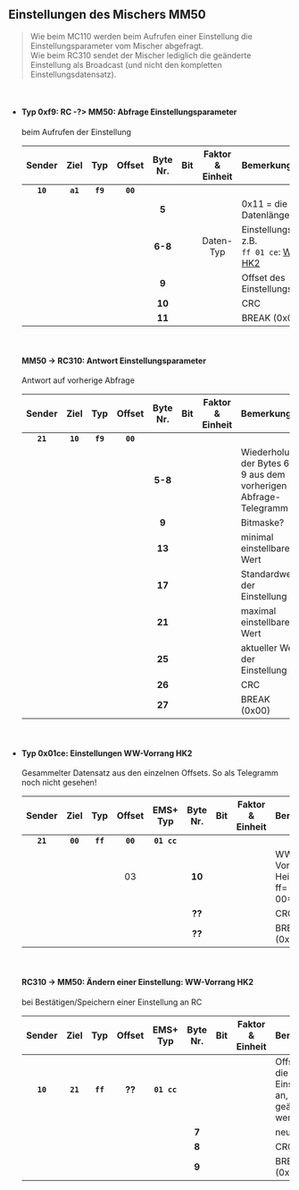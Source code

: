 ## Einstellungen des Mischers MM50

> Wie beim MC110 werden beim Aufrufen einer Einstellung die Einstellungsparameter vom Mischer abgefragt.<br>
> Wie beim RC310 sendet der Mischer lediglich die geänderte Einstellung als Broadcast (und nicht den kompletten Einstellungsdatensatz).

<br>

- #### Typ 0xf9: RC -?> MM50: Abfrage Einstellungsparameter
  beim Aufrufen der Einstellung

  | Sender |  Ziel  |  Typ   | Offset | Byte Nr. | Bit |Faktor & Einheit|Bemerkung
  |:------:|:------:|:------:|:------:|:--------:|:---:|:--------------:|:--------
  |**`10`**|**`a1`**|**`f9`**|**`00`**|          |     |                |
  |        |        |        |        | **5**    |     |                |0x11 = die gewünsche Datenlänge
  |        |        |        |        | **6-8**  |     |     Daten-Typ  |Einstellungsdatensatz, z.B.<br>`ff 01 ce`: [WW-Vorrang HK2][01ce]
  |        |        |        |        | **9**    |     |                |Offset des Einstellungsdatensatzes
  |        |        |        |        | **10**   |     |                |CRC
  |        |        |        |        | **11**   |     |                |BREAK (0x00)

  <br>
  
  #### MM50 -> RC310: Antwort Einstellungsparameter
  Antwort auf vorherige Abfrage
   
  | Sender |  Ziel  |  Typ   | Offset | Byte Nr. | Bit |Faktor & Einheit|Bemerkung
  |:------:|:------:|:------:|:------:|:--------:|:---:|:--------------:|:--------
  |**`21`**|**`10`**|**`f9`**|**`00`**|          |     |                |
  |        |        |        |        | **5-8**  |     |                |Wiederholung der Bytes 6-9 aus dem vorherigen Abfrage-Telegramm
  |        |        |        |        | **9**    |     |                |Bitmaske?
  |        |        |        |        | **13**   |     |                |minimal einstellbarer Wert
  |        |        |        |        | **17**   |     |                |Standardwert der Einstellung
  |        |        |        |        | **21**   |     |                |maximal einstellbarer Wert
  |        |        |        |        | **25**   |     |                |aktueller Wert der Einstellung
  |        |        |        |        | **26**   |     |                |CRC
  |        |        |        |        | **27**   |     |                |BREAK (0x00)

<br>

- #### Typ 0x01ce: Einstellungen WW-Vorrang HK2
  [01ce]:#typ-0x01ce-einstellungen-ww-vorrang-hk2
  Gesammelter Datensatz aus den einzelnen Offsets. So als Telegramm noch nicht gesehen!

  | Sender |  Ziel  |  Typ   | Offset | EMS+  Typ | Byte Nr. | Bit |Faktor & Einheit|Bemerkung
  |:------:|:------:|:------:|:------:|:---------:|:--------:|:---:|:--------------:|:--------
  |**`21`**|**`00`**|**`ff`**|**`00`**|**`01 cc`**|          |     |                |
  |        |        |        |     03 |           | **10**   |     |                |WW-Vorrang Heizkreis 2<br>ff= Ja<br>00= Nein
  |        |        |        |        |           | **??**   |     |                |CRC
  |        |        |        |        |           | **??**   |     |                |BREAK (0x00)

  <br>

  #### RC310 -> MM50: Ändern einer Einstellung: WW-Vorrang HK2
  bei Bestätigen/Speichern einer Einstellung an RC
   
  | Sender |  Ziel  |  Typ   | Offset | EMS+  Typ | Byte Nr. | Bit |Faktor & Einheit|Bemerkung
  |:------:|:------:|:------:|:------:|:---------:|:--------:|:---:|:--------------:|:--------
  |**`10`**|**`21`**|**`ff`**| **??** |**`01 cc`**|          |     |                |Offset gibt die Einstellung an, die geändert werden soll
  |        |        |        |        |           |  **7**   |     |                |neuer Wert
  |        |        |        |        |           |  **8**   |     |                |CRC
  |        |        |        |        |           |  **9**   |     |                |BREAK (0x00)
